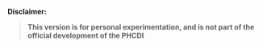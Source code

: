 **Disclaimer:** 
> **This version is for personal experimentation, and is not part of the official development of the PHCDI**

